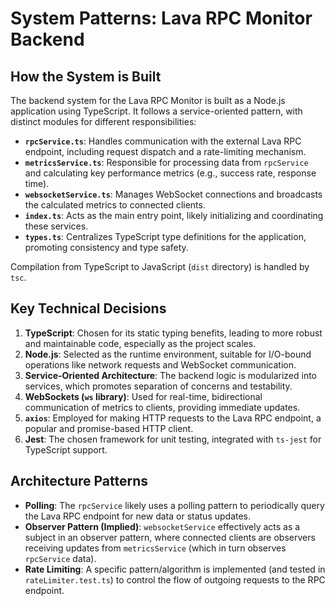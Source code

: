 # System Patterns: Lava RPC Monitor Backend

## How the System is Built

The backend system for the Lava RPC Monitor is built as a Node.js application using TypeScript. It follows a service-oriented pattern, with distinct modules for different responsibilities:

*   **`rpcService.ts`**: Handles communication with the external Lava RPC endpoint, including request dispatch and a rate-limiting mechanism.
*   **`metricsService.ts`**: Responsible for processing data from `rpcService` and calculating key performance metrics (e.g., success rate, response time).
*   **`websocketService.ts`**: Manages WebSocket connections and broadcasts the calculated metrics to connected clients.
*   **`index.ts`**: Acts as the main entry point, likely initializing and coordinating these services.
*   **`types.ts`**: Centralizes TypeScript type definitions for the application, promoting consistency and type safety.

Compilation from TypeScript to JavaScript (`dist` directory) is handled by `tsc`.

## Key Technical Decisions

1.  **TypeScript**: Chosen for its static typing benefits, leading to more robust and maintainable code, especially as the project scales.
2.  **Node.js**: Selected as the runtime environment, suitable for I/O-bound operations like network requests and WebSocket communication.
3.  **Service-Oriented Architecture**: The backend logic is modularized into services, which promotes separation of concerns and testability.
4.  **WebSockets (`ws` library)**: Used for real-time, bidirectional communication of metrics to clients, providing immediate updates.
5.  **`axios`**: Employed for making HTTP requests to the Lava RPC endpoint, a popular and promise-based HTTP client.
6.  **Jest**: The chosen framework for unit testing, integrated with `ts-jest` for TypeScript support.

## Architecture Patterns

*   **Polling**: The `rpcService` likely uses a polling pattern to periodically query the Lava RPC endpoint for new data or status updates.
*   **Observer Pattern (Implied)**: `websocketService` effectively acts as a subject in an observer pattern, where connected clients are observers receiving updates from `metricsService` (which in turn observes `rpcService` data).
*   **Rate Limiting**: A specific pattern/algorithm is implemented (and tested in `rateLimiter.test.ts`) to control the flow of outgoing requests to the RPC endpoint. 